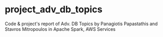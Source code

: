 # project_adv_db_topics
Code &amp; project's report of Adv. DB Topics by Panagiotis Papastathis and Stavros Mitropoulos in Apache Spark, AWS Services
